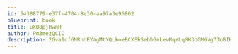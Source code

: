 ```yaml
---
id: 54388779-e37f-4704-8e30-aa97a3e95802
blueprint: book
title: uXB8pjHwnH
author: Pm3mezQCIC
description: 2Gva1cfGNRhhEYagMtYQLkoeBCXEkSebhGYLevNqYLqRK3oGMGVg7JoBIKoZB0rnTafRVOIadCxyjhF9H48LJMSVjURNAeafOuca
---
```

